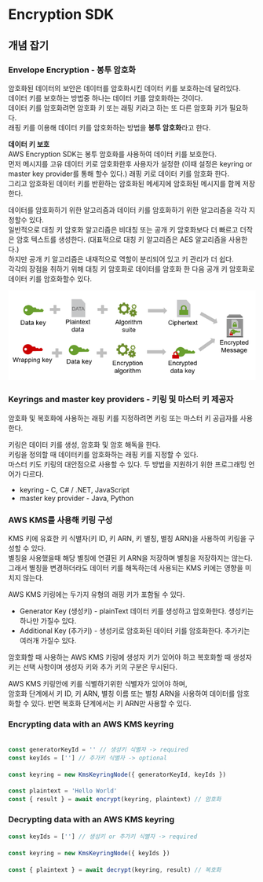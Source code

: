 # Encryption SDK

## 개념 잡기

### Envelope Encryption - 봉투 암호화

암호화된 데이터의 보안은 데이터를 암호화시킨 데이터 키를 보호하는데 달려있다.     
데이터 키를 보호하는 방법중 하나는 데이터 키를 암호화하는 것이다.       
데이터 키를 암호화려면 암호화 키 또는 래핑 키라고 하는 또 다른 암호화 키가 필요하다.       
래핑 키를 이용해 데이터 키를 암호화하는 방법을 **봉투 암호화**라고 한다.

**데이터 키 보호**        
AWS Encryption SDK는 봉투 암호화를 사용하여 데이터 키를 보호한다.       
먼저 메시지를 고유 데이터 키로 암호화한후 사용자가 설정한 (이때 설정은 keyring or master key provider를 통해 할수 있다.) 래핑 키로 데이터 키를 암호화 한다.        
그리고 암호화된 데이터 키를 반환하는 암호화된 메세지에 암호화된 메시지를 함께 저장한다.

데이터를 암호화하기 위한 알고리즘과 데이터 키를 암호화하기 위한 알고리즘을 각각 지정할수 있다.       
일반적으로 대칭 키 암호화 알고리즘은 비대칭 또는 공개 키 암호화보다 더 빠르고 더작은 암호 텍스트를 생성한다. (대표적으로 대칭 키 알고리즘은 AES 알고리즘을 사용한다.)       
하지만 공개 키 알고리즘은 내재적으로 역할이 분리되어 있고 키 관리가 더 쉽다.         
각각의 장점을 취하기 위해 대칭 키 암호화로 데이터를 암호화 한 다음 공개 키 암호화로 데이터 키를 암호화할수 있다.
<center><img src="envelope-encryption-70.png"></center>

### Keyrings and master key providers - 키링 및 마스터 키 제공자

암호화 및 복호화에 사용하는 래핑 키를 지정하려면 키링 또는 마스터 키 공급자를 사용한다.

키링은 데이터 키를 생성, 암호화 및 암호 해독을 한다.     
키링을 정의할 때 데이터키를 암호화하는 래핑 키를 지정할 수 있다.       
마스터 키도 키링의 대안점으로 사용할 수 있다.
두 방법을 지원하기 위한 프로그래밍 언어가 다르다.

- keyring - C, C# / .NET, JavaScript
- master key provider - Java, Python

### AWS KMS를 사용해 키링 구성

KMS 키에 유효한 키 식별자(키 ID, 키 ARN, 키 별칭, 별칭 ARN)을 사용하여 키링을 구성할 수 있다.      
별칭을 사용했을때 해당 별칭에 연결된 키 ARN을 저장하며 별칭을 저장하지는 않는다.      
그래서 별칭을 변경하더라도 데이터 키를 해독하는데 사용되는 KMS 키에는 영향을 미치지 않는다.   

AWS KMS 키링에는 두가지 유형의 래핑 키가 포함될 수 있다.
- Generator Key (생성키) - plainText 데이터 키를 생성하고 암호화한다. 생성키는 하나만 가질수 있다.
- Additional Key (추가키) - 생성키로 암호화된 데이터 키를 암호화한다. 추가키는 여러개 가질수 있다.

암호화할 때 사용하는 AWS KMS 키링에 생성자 키가 있어야 하고 복호화할 때 생성자 키는 선택 사항이며 생성자 키와 추가 키의 구분은 무시된다.      

AWS KMS 키링안에 키를 식별하기위한 식별자가 있어야 하며,  
암호화 단계에서 키 ID, 키 ARN, 별칭 이름 또는 별칭 ARN을 사용하여 데이터를 암호화할 수 있다.
반면 복호화 단계에서는 키 ARN만 사용할 수 있다.

### Encrypting data with an AWS KMS keyring

```ts

const generatorKeyId = '' // 생성키 식별자 -> required
const keyIds = [''] // 추가키 식별자 -> optional

const keyring = new KmsKeyringNode({ generatorKeyId, keyIds })

const plaintext = 'Hello World'
const { result } = await encrypt(keyring, plaintext) // 암호화
```

### Decrypting data with an AWS KMS keyring

```ts
const keyIds = [''] // 생성키 or 추가키 식별자 -> required

const keyring = new KmsKeyringNode({ keyIds })

const { plaintext } = await decrypt(keyring, result) // 복호화
```
